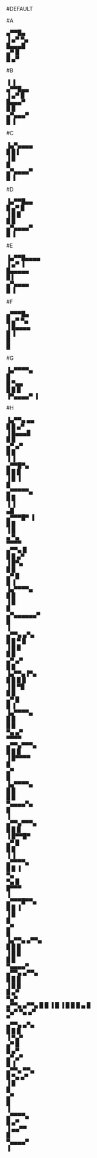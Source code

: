 #DEFAULT

#A

▄▀▀█▄        
▐ ▄▀ ▀▄       
  █▄▄▄█       
 ▄▀   █       
█   ▄▀        

#B

▐   ▐         
 ▄▀▀█▄▄       
▐ ▄▀   █      
  █▄▄▄▀       
  █   █       
 ▄▀▄▄▄▀       
█    ▐        

#C

▐▄▀▄▄▄▄       
█ █    ▌      
▐ █           
  █           
 ▄▀▄▄▄▄▀      
█     ▐       

#D

▐▄▀▀█▄▄       
█ ▄▀   █      
▐ █    █      
  █    █      
 ▄▀▄▄▄▄▀      
█     ▐       

#E

▐▄▀▀█▄▄▄▄     
▐  ▄▀   ▐     
  █▄▄▄▄▄      
  █    ▌      
 ▄▀▄▄▄▄       
 █    ▐       

#F

 ▄▀▀▀█▄       
█  ▄▀  ▀▄     
▐ █▄▄▄▄       
 █    ▐       
 █            
█             

#G

▐▄▀▀▀▀▄       
█             
█    ▀▄▄      
█     █ █     
▐▀▄▄▄▄▀ ▐     

#H

▐▄▀▀▄ ▄▄      
█  █   ▄▀     
▐  █▄▄▄█      
   █   █      
  ▄▀  ▄▀      
 █   █        
 ▐   ▐        
 ▄▀▀█▀▄       
█   █  █      
▐   █  ▐      
    █         
 ▄▀▀▀▀▀▄      
█       █     
▐       ▐     
       ▄█     
 ▄▀▀▀█▀ ▐     
█    █        
▐    █        
  ▄   ▀▄      
   ▀▀▀▀       
 ▄▀▀▄ █       
█  █ ▄▀       
▐  █▀▄        
  █   █       
▄▀   █        
█    ▐        
▐▄▀▀▀▀▄       
█    █        
▐    █        
    █         
  ▄▀▄▄▄▄▄▄▀   
  █           
  ▐           
 ▄▀▀▄ ▄▀▄     
█  █ ▀  █     
▐  █    █     
  █    █      
▄▀   ▄▀       
█    █        
▐▄▀▀▄▐▀▄      
█  █ █ █      
▐  █  ▀█      
  █   █       
▄▀   █        
█    ▐        
▐▄▀▀▀▀▄       
█      █      
█      █      
▀▄    ▄▀      
  ▀▀▀▀        
 ▄▀▀▄▀▀▀▄     
█   █   █     
▐  █▀▀▀▀      
   █          
 ▄▀           
█             
▐▄▀▀▀▀▄       
█      █      
█      █      
 ▀▄▄▄▄▀▄      
        █     
        ▐     
 ▄▀▀▄▀▀▀▄     
█   █   █     
▐  █▀▀█▀      
 ▄▀    █      
█     █       
▐     ▐       
 ▄▀▀▀▀▄       
█ █   ▐       
   ▀▄         
▀▄   █        
 █▀▀▀         
 ▐            
 ▄▀▀▀█▀▀▄     
█    █  ▐     
▐   █         
   █          
 ▄▀           
█             
▐▄▀▀▄ ▄▀▀▄    
█   █    █    
▐  █    █     
  █    █      
   ▀▄▄▄▄▀     
 ▄▀▀▄ ▄▀▀▄    
█   █    █    
▐  █    █     
   █   ▄▀     
    ▀▄▀       
 ▄▀▀▄    ▄▀▀▄ 
█   █    ▐  █ 
▐  █        █ 
  █   ▄    █  
   ▀▄▀ ▀▄ ▄▀  
         ▀    
 ▄▀▀▄  ▄▀▄    
█    █   █    
▐     ▀▄▀     
     ▄▀ █     
    █  ▄▀     
  ▄▀  ▄▀      
 █    ▐       
 ▄▀▀▄ ▀▀▄     
█   ▀▄ ▄▀     
▐     █       
      █       
    ▄▀        
    █         
    ▐         
 ▄▀▀▀▀▄       
█     ▄▀      
▐ ▄▄▀▀        
  █           
   ▀▄▄▄▄▀     
       ▐      
              
